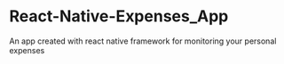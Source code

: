 # React-Native-Expenses_App
An app created with react native framework for monitoring your personal expenses
